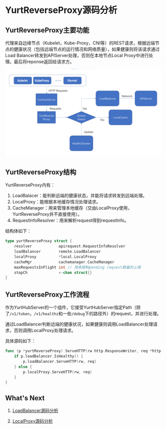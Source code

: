 # YurtReverseProxy源码分析

## YurtReverseProxy主要功能

代理来自边缘节点（Kubelet，Kube-Proxy，CNI等）的REST请求，根据远端节点的健康状况（包括远端节点的运行情况和网络质量），如果健康则将该请求通过Load Balancer转发到APIServer处理，否则在本地节点Local Proxy中进行处理。最后将reponse返回给请求方。



![arch](./img/ReverseProxy.png)

## YurtReverseProxy结构

YurtReverseProxy内有：

1. LoadBalacer：能判断远端的健康状态，并能将请求转发到远端处理。
2. LocalProxy：能根据本地缓存情况处理请求。
3. CacheManager：用来管理本地缓存（交由LocalProxy使用，YurtReverseProxy并不直接使用）。
4. RequestInfoResolver：用来解析request得到requestInfo。

结构体如下：

```go
type yurtReverseProxy struct {
	resolver            apirequest.RequestInfoResolver
	loadBalancer        remote.LoadBalancer
	localProxy          *local.LocalProxy
	cacheMgr            cachemanager.CacheManager
	maxRequestsInFlight int // 用来限制pending request数量的上限
	stopCh              <-chan struct{}
}
```



## YurtReverseProxy工作流程

作为YurtHubServer的一个组件，它接受YurtHubServer指定Path（除了`/v1/token`，`/v1/healthz`和一些`/debug`下的路径外）的request，并进行处理。

通过LoadBalancer判断远端的健康状况，如果健康则调用LoadBalancer处理请求，否则调用LocalProxy处理请求。

具体源码如下：

```go
func (p *yurtReverseProxy) ServeHTTP(rw http.ResponseWriter, req *http.Request) {
	if p.loadBalancer.IsHealthy() {
		p.loadBalancer.ServeHTTP(rw, req)
	} else {
		p.localProxy.ServeHTTP(rw, req)
	}
}
```



## What's Next

1. [LoadBalancer源码分析](./LoadBalancer源码分析.md)

2. [LocalProxy源码分析](./LocalProxy源码分析.md)